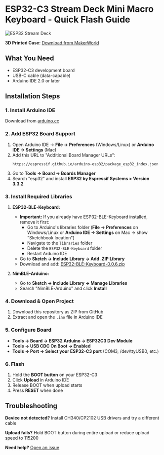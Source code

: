 # ESP32-C3 Stream Deck Mini Macro Keyboard - Quick Flash Guide

![ESP32 Stream Deck](https://raw.githubusercontent.com/dieskim/esp32_stream_cheap_deck_mini_macro_keyboard/main/ESP32%20C3%20Supermini%20-%20Stream%20Cheap%20Deck%20-%20Mini%20Macro%20Keyboard.png)

**3D Printed Case:** [Download from MakerWorld](https://makerworld.com/en/models/1899311-esp32-stream-cheap-deck-bluetooth-macro-keyboard)

## What You Need

- ESP32-C3 development board
- USB-C cable (data-capable)
- Arduino IDE 2.0 or later

## Installation Steps

### 1. Install Arduino IDE
Download from [arduino.cc](https://www.arduino.cc/en/software)

### 2. Add ESP32 Board Support
1. Open Arduino IDE → **File → Preferences** (Windows/Linux) or **Arduino IDE → Settings** (Mac)
2. Add this URL to "Additional Board Manager URLs":
   ```
   https://espressif.github.io/arduino-esp32/package_esp32_index.json
   ```
3. Go to **Tools → Board → Boards Manager**
4. Search "esp32" and install **ESP32 by Espressif Systems > Version 3.3.2**

### 3. Install Required Libraries
1. **ESP32-BLE-Keyboard:**
   - **Important:** If you already have ESP32-BLE-Keyboard installed, remove it first:
     - Go to Arduino's libraries folder (**File → Preferences** on Windows/Linux or **Arduino IDE → Settings** on Mac → show "Sketchbook location")
     - Navigate to the `libraries` folder
     - Delete the `ESP32-BLE-Keyboard` folder
     - Restart Arduino IDE
   - Go to **Sketch → Include Library → Add .ZIP Library**
   - Download and add: [ESP32-BLE-Keyboard-0.0.6.zip](https://github.com/dieskim/ESP32-BLE-Keyboard/releases/download/v0.0.6/ESP32-BLE-Keyboard-0.0.6.zip)

2. **NimBLE-Arduino:**
   - Go to **Sketch → Include Library → Manage Libraries**
   - Search "NimBLE-Arduino" and click **Install**

### 4. Download & Open Project
1. Download this repository as ZIP from GitHub
2. Extract and open the `.ino` file in Arduino IDE

### 5. Configure Board
- **Tools → Board → ESP32 Arduino → ESP32C3 Dev Module**
- **Tools → USB CDC On Boot → Enabled**
- **Tools → Port → Select your ESP32-C3 port** (COM3, /dev/ttyUSB0, etc.)

### 6. Flash
1. Hold the **BOOT button** on your ESP32-C3
2. Click **Upload** in Arduino IDE
3. Release BOOT when upload starts
4. Press **RESET** when done

## Troubleshooting

**Device not detected?** Install CH340/CP2102 USB drivers and try a different cable

**Upload fails?** Hold BOOT button during entire upload or reduce upload speed to 115200

**Need help?** [Open an issue](https://github.com/dieskim/esp32_stream_cheap_deck_mini_macro_keyboard/issues)
